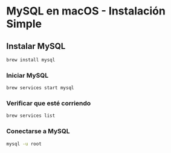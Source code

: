 # MySQL en macOS - Instalación Simple

## Instalar MySQL

```bash
brew install mysql
```

### Iniciar MySQL

```bash
brew services start mysql
```

### Verificar que esté corriendo

```bash
brew services list
```

### Conectarse a MySQL

```bash
mysql -u root
```
